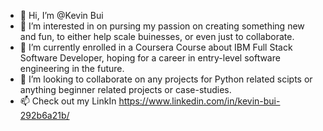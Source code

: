 - 👋 Hi, I’m @Kevin Bui
- 👀 I’m interested in on pursing my passion on creating something new and fun, to either help scale buinesses, or even just to collaborate.  
- 🌱 I’m currently enrolled in a Coursera Course about IBM Full Stack Software Developer, hoping for a career in entry-level software engineering in the future.
- 💞️ I’m looking to collaborate on any projects for Python related scipts or anything beginner related projects or case-studies. 
- 📫 Check out my LinkIn https://www.linkedin.com/in/kevin-bui-292b6a21b/

<!---
HoisinB0i/HoisinB0i is a ✨ special ✨ repository because its `README.md` (this file) appears on your GitHub profile.
You can click the Preview link to take a look at your changes.
--->
